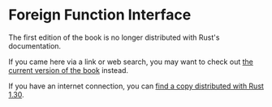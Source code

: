 # Foreign Function Interface

The first edition of the book is no longer distributed with Rust's documentation.

If you came here via a link or web search, you may want to check out [the current
version of the book](../ch19-01-unsafe-rust.html#calling-rust-functions-from-other-languages) instead.

If you have an internet connection, you can [find a copy distributed with
Rust
1.30](https://doc.rust-lang.org/1.30.0/book/first-edition/ffi.html).
